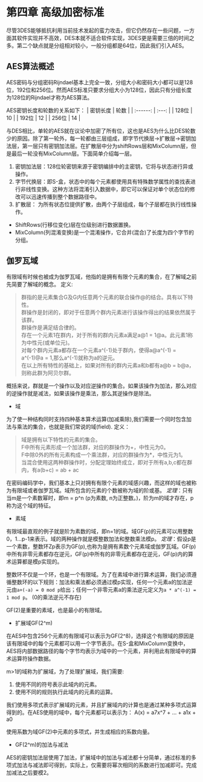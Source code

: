 # 第四章 高级加密标准

尽管3DES能够抵抗利用当前技术发起的蛮力攻击，但它仍然存在一些问题，一方面其软件实现并不高效，DES本就不适合软件实现，3DES更是需要三倍的时间之多。第二个缺点就是分组相对较小，一般分组都是64位，因此我们引入AES。

## AES算法概述

AES密码与分组密码Rijndael基本上完全一致，分组大小和密码大小都可以是128位，192位和256位。然而AES标准只要求分组大小为128位，因此只有分组长度为128位的Rijndael才称为AES算法。

AES密钥长度和轮数的关系如下：
| 密钥长度 | 轮数  |
| :------: | :---: |
|  128位   |  10   |
|  192位   |  12   |
|  256位   |  14   |

与DES相比，单轮的AES就在议论中加密了所有位，这也是AES为什么比DES轮数少的原因。除了第一轮外，每一轮都由三层组成，即字节代换层->扩散层->密钥加法层，第一层只有密钥加法层。在扩散层中分为shiftRows层和MixColumn层，但是最后一轮没有MixColumn层。下面简单介绍每一层。

1. 密钥加法层：128位轮密钥来源于密钥编排中的主密钥，它将与状态进行异或操作。
2. 字节代换层：即S-盒，状态中的每个元素都使用具有特殊数学属性的查找表进行非线性变换。这种方法将混淆引入数据中，即它可以保证对单个状态位的修改可以迅速传播到整个数据路径中。
3. 扩散层： 为所有状态位提供扩散，由两个子层组成，每个子层都在执行线性操作。

* ShiftRows(行移位变化)层在位级别进行数据置换。
* MixColumn(列混淆变换)是一个混淆操作，它合并(混合)了长度为四个字节的分组。

## 伽罗瓦域

有限域有时候也被成为伽罗瓦域，他指的是拥有有限个元素的集合，在了解域之前先简要了解域的概念。
定义:

> 群指的是元素集合G及G内任意两个元素的联合操作@的结合。具有以下特性。  
> 群操作是封闭的，即对于任意两个群内元素进行该操作得出的结果依然属于该群。  
> 群操作是满足结合律的。  
> 存在一个元素1在群内，对于所有的群内元素a满足a@1 = 1@a。此元素1称为中性元(或单位元)。  
> 对每个群内元素a都存在一个元素a^(-1)处于群内，使得a@a^(-1) = a^(-1)@a = 1,那么a^(-1)就称为a的逆元。  
> 在以上所有特性的基础上，如果对所有的群内元素a和b都有a@b = b@a，则称此群为阿贝尔群。

概括来说，群就是一个操作以及对应逆操作的集合。如果该操作为加法，那么对应的逆操作就是减法，如果该操作是乘法，那么其逆操作是除法。

* 域

为了使一种结构同时支持四种基本算术运算(加减乘除),我们需要一个同时包含加法与乘法的集合，也就是我们常说的域(field).
定义：

> 域是拥有以下特性的元素的集合。  
> F中所有元素形成一个加法群，对应的群操作为+，中性元为0。  
> F中除0外的所有元素构成一个乘法群，对应的群操作为*，中性元为1。  
> 当混合使用这两种群操作时，分配定理始终成立，即对于所有a,b,c都在群内，有a(b+c) = ab + ac

在密码编码学中，我们基本上只对拥有有限个元素的域感兴趣，而这样的域也被称为有限域或者伽罗瓦域。域所包含的元素的个数被称为域的阶或基。
_定理_：只有当m是一个素数幂时，即m = p^n (p为素数, n为正整数。)，阶为m的域才存在，p称为这个域的特征。

* 素域

有限域最直观的例子就是阶为素数的域，即n=1的域。域GF(p)的元素可以用整数0，1...p-1来表示。域的两种操作就是模整数加法和整数乘法模p。
_定理_：假设p是一个素数，整数环Zp表示为GF(p),也称为是拥有素数个元素域或伽罗瓦域。GF(p)中所有非零元素都存在逆元，GF(p)中所有的非零元素都存在逆元，GF(p)内的算术运算都是模p实现的。

整数环不仅是一个环，也是一个有限域。为了在素域中进行算术运算，我们必须遵循整数环的以下规则：加法和乘法都必须通过模p实现，任何一个元素a的加法逆元由`a+(-a) = 0 mod p`给出；任何一个非零元素a的乘法逆元定义为`a * a^(-1) = 1 mod p`。
(0的乘法逆元不存在)

GF(2)是重要的素域，也是最小的有限域。

* 扩展域GF(2^m)

在AES中包含256个元素的有限域可以表示为GF(2^8)，选择这个有限域的原因是该有限域中的每个元素都可以用一个字节表示。在S-盒和MixColumn变换中，AES将内部数据路径的每个字节均表示为域中的一个元素，并利用此有限域中的算术运算符操作数据。

m>1的域称为扩展域，为了处理扩展域，我们需要:

1. 使用不同的符号表示此域内的元素。
2. 使用不同的规则执行此域内的元素的运算。

我们使用多项式表示扩展域的元素，并且扩展域内的计算也是通过某种多项式运算得到的。在AES使用的域中，每个元素都可以表示为：
A(x) = a7x^7 + ... + a1x + a0

使用系数为域GF(2)中元素的多项式，并生成相应的系数向量。

* GF(2^m)的加法与减法

AES的密钥加法层使用了加法，扩展域中的加法与减法都十分简单，通过标准的多项式加法与减法即可得到，实际上，仅需要将幂次相同的系数进行加减即可。完成加减法之后要模2。
